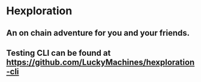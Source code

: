 # Hexploration
## An on chain adventure for you and your friends.
## Testing CLI can be found at https://github.com/LuckyMachines/hexploration-cli

